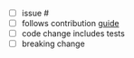 <!-- enter the gh issue after hash -->

- [ ] issue #
- [ ] follows contribution [guide](https://github.com/keep-starknet-strange/piltover/blob/main/Contributing.md)
- [ ] code change includes tests
- [ ] breaking change

<!-- PR description below -->
